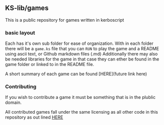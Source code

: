 ## KS-lib/games

This is a public repository for games written in kerboscript

### basic layout

Each has it's own sub folder for ease of organization.
With in each folder there will be a `game.ks` file that you can `RUN` to play the game and a README using ascii text, or Github markdown files (.md)
Additionally there may also be needed libraries for the game in that case they can ether be found in the game folder or linked to in the README file.

A short summary of each game can be found [HERE](future link here)

### Contributing

If you wish to contribute a game it must be something that is in the plublic domain.

All contributed games fall under the same licensing as all other code in this repository as out lined [HERE](https://github.com/nuggreat/KSLib/blob/doc-fixes/README.md#licensing)